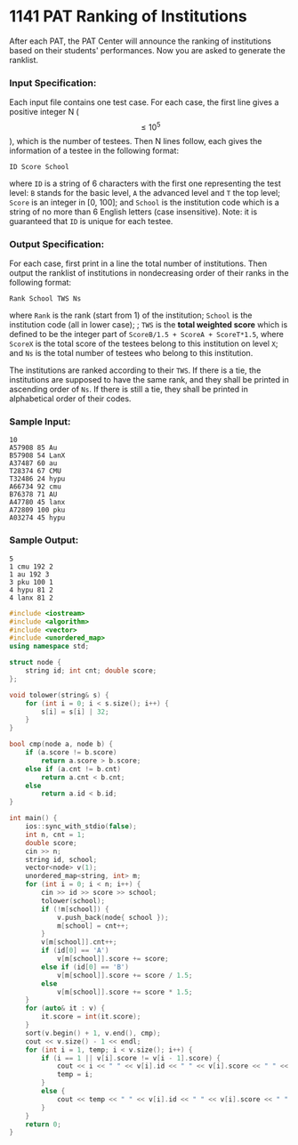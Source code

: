# 1141 PAT Ranking of Institutions
After each PAT, the PAT Center will announce the ranking of institutions based on their students' performances. Now you are asked to generate the ranklist.

### Input Specification:

Each input file contains one test case. For each case, the first line gives a positive integer N ($$\le 10^5$$), which is the number of testees. Then N lines follow, each gives the information of a testee in the following format:

```
ID Score School
```

where `ID` is a string of 6 characters with the first one representing the test level: `B` stands for the basic level, `A` the advanced level and `T` the top level; `Score` is an integer in [0, 100]; and `School` is the institution code which is a string of no more than 6 English letters (case insensitive). Note: it is guaranteed that `ID` is unique for each testee.

### Output Specification:

For each case, first print in a line the total number of institutions. Then output the ranklist of institutions in nondecreasing order of their ranks in the following format:

```
Rank School TWS Ns
```

where `Rank` is the rank (start from 1) of the institution; `School` is the institution code (all in lower case); ; `TWS` is the **total weighted score** which is defined to be the integer part of `ScoreB/1.5 + ScoreA + ScoreT*1.5`, where `ScoreX` is the total score of the testees belong to this institution on level `X`; and `Ns` is the total number of testees who belong to this institution.

The institutions are ranked according to their `TWS`. If there is a tie, the institutions are supposed to have the same rank, and they shall be printed in ascending order of `Ns`. If there is still a tie, they shall be printed in alphabetical order of their codes.

### Sample Input:
```in
10
A57908 85 Au
B57908 54 LanX
A37487 60 au
T28374 67 CMU
T32486 24 hypu
A66734 92 cmu
B76378 71 AU
A47780 45 lanx
A72809 100 pku
A03274 45 hypu
```

### Sample Output:
```out
5
1 cmu 192 2
1 au 192 3
3 pku 100 1
4 hypu 81 2
4 lanx 81 2
```

```cpp
#include <iostream>
#include <algorithm>
#include <vector>
#include <unordered_map>
using namespace std;

struct node { 
	string id; int cnt; double score;
};

void tolower(string& s) {
	for (int i = 0; i < s.size(); i++) {
		s[i] = s[i] | 32;
	}
}

bool cmp(node a, node b) {
	if (a.score != b.score)
		return a.score > b.score;
	else if (a.cnt != b.cnt)
		return a.cnt < b.cnt;
	else
		return a.id < b.id;
}

int main() {
	ios::sync_with_stdio(false);
	int n, cnt = 1;
    double score;
	cin >> n;
	string id, school;
	vector<node> v(1);
	unordered_map<string, int> m;
	for (int i = 0; i < n; i++) {
		cin >> id >> score >> school;
		tolower(school);
		if (!m[school]) {
			v.push_back(node{ school });
			m[school] = cnt++;
		}
		v[m[school]].cnt++;
		if (id[0] == 'A')
			v[m[school]].score += score;
		else if (id[0] == 'B')
			v[m[school]].score += score / 1.5;
		else
			v[m[school]].score += score * 1.5;
	}
	for (auto& it : v) {
		it.score = int(it.score);
	}
	sort(v.begin() + 1, v.end(), cmp);
	cout << v.size() - 1 << endl;
	for (int i = 1, temp; i < v.size(); i++) {
		if (i == 1 || v[i].score != v[i - 1].score) {
			cout << i << " " << v[i].id << " " << v[i].score << " " << v[i].cnt << endl;
			temp = i;
		}
		else {
			cout << temp << " " << v[i].id << " " << v[i].score << " " << v[i].cnt << endl;
		}
	}
	return 0;
}
```